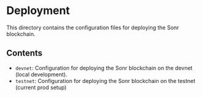 # Deployment

This directory contains the configuration files for deploying the Sonr blockchain.

## Contents

- `devnet`: Configuration for deploying the Sonr blockchain on the devnet (local development).
- `testnet`: Configuration for deploying the Sonr blockchain on the testnet (current prod setup)
